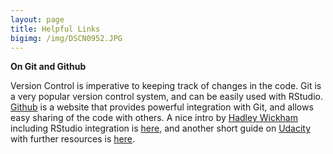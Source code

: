 ```yaml
---
layout: page
title: Helpful Links
bigimg: /img/DSCN0952.JPG
---
```


**On Git and Github**

Version Control is imperative to keeping track of changes in the code. Git is a very popular version control system, and can be easily used with RStudio. [Github](https://github.com) is a website that provides powerful integration with Git, and allows easy sharing of the code with others. A nice intro by [Hadley Wickham](http://hadley.nz) including RStudio integration is [here](http://r-pkgs.had.co.nz/git.html), and another short guide on [Udacity](http://blog.udacity.com) with further resources is [here](http://blog.udacity.com/2015/06/a-beginners-git-github-tutorial.html).
